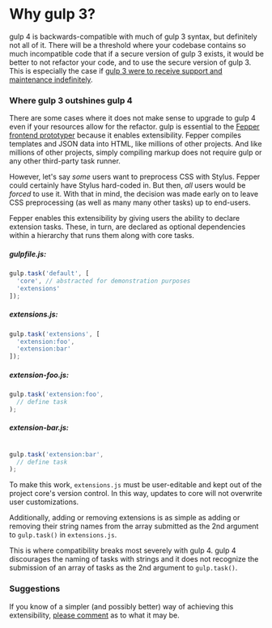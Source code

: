 # Why gulp 3?

gulp 4 is backwards-compatible with much of gulp 3 syntax, but definitely not 
all of it. There will be a threshold where your codebase contains so much 
incompatible code that if a secure version of gulp 3 exists, it would be better 
to not refactor your code, and to use the secure version of gulp 3. This is 
especially the case if 
[gulp 3 were to receive support and maintenance indefinitely](https://github.com/electric-eloquence/gulp#readme).

### Where gulp 3 outshines gulp 4

There are some cases where it does not make sense to upgrade to gulp 4 even if 
your resources allow for the refactor. gulp is essential to the 
<a href="http://fepper.io" target="_blank">Fepper frontend prototyper</a> 
because it enables extensibility. Fepper compiles templates and JSON data into 
HTML, like millions of other projects. And like millions of other projects, 
simply compiling markup does not require gulp or any other third-party task 
runner.

However, let's say _some_ users want to preprocess CSS with Stylus. Fepper could 
certainly have Stylus hard-coded in. But then, _all_ users would be _forced_ to 
use it. With that in mind, the decision was made early on to leave CSS 
preprocessing (as well as many many other tasks) up to end-users.

Fepper enables this extensibility by giving users the ability to declare 
extension tasks. These, in turn, are declared as optional dependencies within
a hierarchy that runs them along with core tasks.

##### gulpfile.js:

```javascript
gulp.task('default', [
  'core', // abstracted for demonstration purposes
  'extensions'
]);
```

##### extensions.js:

```javascript
gulp.task('extensions', [
  'extension:foo',
  'extension:bar'
]);
```

##### extension-foo.js:

```javascript
gulp.task('extension:foo',
  // define task
);
```

##### extension-bar.js:

```javascript

gulp.task('extension:bar',
  // define task
);
```

To make this work, `extensions.js` must be user-editable and kept out of the 
project core's version control. In this way, updates to core will not overwrite 
user customizations.

Additionally, adding or removing extensions is as simple as adding or removing 
their string names from the array submitted as the 2nd argument to `gulp.task()` 
in `extensions.js`.

This is where compatibility breaks most severely with gulp 4. gulp 4 discourages 
the naming of tasks with strings and it does not recognize the submission of an 
array of tasks as the 2nd argument to `gulp.task()`.

### Suggestions

If you know of a simpler (and possibly better) way of achieving this 
extensibility, [please comment](https://github.com/electric-eloquence/gulp/issues) 
as to what it may be.
